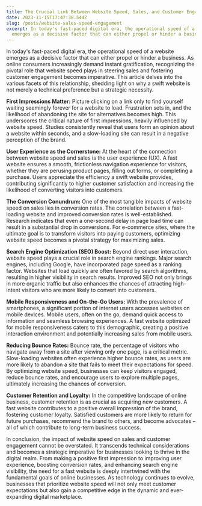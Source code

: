```yaml
---
title: The Crucial Link Between Website Speed, Sales, and Customer Engagement
date: 2023-11-15T17:47:38.544Z
slug: /posts/website-sales-speed-engagement
excerpt: In today's fast-paced digital era, the operational speed of a website
  emerges as a decisive factor that can either propel or hinder a business
---
```

In today's fast-paced digital era, the operational speed of a website emerges as a decisive factor that can either propel or hinder a business. As online consumers increasingly demand instant gratification, recognizing the pivotal role that website speed plays in steering sales and fostering customer engagement becomes imperative. This article delves into the various facets of this relationship, shedding light on why a swift website is not merely a technical preference but a strategic necessity.

**First Impressions Matter:** Picture clicking on a link only to find yourself waiting seemingly forever for a website to load. Frustration sets in, and the likelihood of abandoning the site for alternatives becomes high. This underscores the critical nature of first impressions, heavily influenced by website speed. Studies consistently reveal that users form an opinion about a website within seconds, and a slow-loading site can result in a negative perception of the brand.

**User Experience as the Cornerstone:** At the heart of the connection between website speed and sales is the user experience (UX). A fast website ensures a smooth, frictionless navigation experience for visitors, whether they are perusing product pages, filling out forms, or completing a purchase. Users appreciate the efficiency a swift website provides, contributing significantly to higher customer satisfaction and increasing the likelihood of converting visitors into customers.

**The Conversion Conundrum:** One of the most tangible impacts of website speed on sales lies in conversion rates. The correlation between a fast-loading website and improved conversion rates is well-established. Research indicates that even a one-second delay in page load time can result in a substantial drop in conversions. For e-commerce sites, where the ultimate goal is to transform visitors into paying customers, optimizing website speed becomes a pivotal strategy for maximizing sales.

**Search Engine Optimization (SEO) Boost:** Beyond direct user interaction, website speed plays a crucial role in search engine rankings. Major search engines, including Google, have incorporated page speed as a ranking factor. Websites that load quickly are often favored by search algorithms, resulting in higher visibility in search results. Improved SEO not only brings in more organic traffic but also enhances the chances of attracting high-intent visitors who are more likely to convert into customers.

**Mobile Responsiveness and On-the-Go Users:** With the prevalence of smartphones, a significant portion of internet users accesses websites on mobile devices. Mobile users, often on the go, demand quick access to information and seamless browsing experiences. A fast website optimized for mobile responsiveness caters to this demographic, creating a positive interaction environment and potentially increasing sales from mobile users.

**Reducing Bounce Rates:** Bounce rate, the percentage of visitors who navigate away from a site after viewing only one page, is a critical metric. Slow-loading websites often experience higher bounce rates, as users are more likely to abandon a site that fails to meet their expectations for speed. By optimizing website speed, businesses can keep visitors engaged, reduce bounce rates, and encourage users to explore multiple pages, ultimately increasing the chances of conversion.

**Customer Retention and Loyalty:** In the competitive landscape of online business, customer retention is as crucial as acquiring new customers. A fast website contributes to a positive overall impression of the brand, fostering customer loyalty. Satisfied customers are more likely to return for future purchases, recommend the brand to others, and become advocates – all of which contribute to long-term business success.

In conclusion, the impact of website speed on sales and customer engagement cannot be overstated. It transcends technical considerations and becomes a strategic imperative for businesses looking to thrive in the digital realm. From making a positive first impression to improving user experience, boosting conversion rates, and enhancing search engine visibility, the need for a fast website is deeply intertwined with the fundamental goals of online businesses. As technology continues to evolve, businesses that prioritize website speed will not only meet customer expectations but also gain a competitive edge in the dynamic and ever-expanding digital marketplace.
